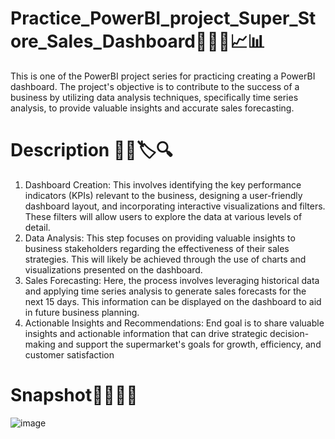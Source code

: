 # Practice_PowerBI_project_Super_Store_Sales_Dashboard💫💡💬📈📊
This is one of the PowerBI project series for practicing creating a PowerBI dashboard. The project's objective is to contribute to the success of a business by utilizing data analysis techniques, specifically time series analysis, to provide valuable insights and accurate sales forecasting.

# Description 🚩📄🏷️🔍️
1. Dashboard Creation: This involves identifying the key performance indicators (KPIs) relevant to the business, designing a user-friendly dashboard layout, and incorporating interactive visualizations and filters. These filters will allow users to explore the data at various levels of detail.
2. Data Analysis:  This step focuses on providing valuable insights to business stakeholders regarding the effectiveness of their sales strategies. This will likely be achieved through the use of charts and visualizations presented on the dashboard.
3. Sales Forecasting: Here, the process involves leveraging historical data and applying time series analysis to generate sales forecasts for the next 15 days. This information can be displayed on the dashboard to aid in future business planning.
4. Actionable Insights and Recommendations: End goal is to share valuable insights and actionable information that can drive strategic decision-making and support the supermarket's goals for growth, efficiency, and customer satisfaction

# Snapshot📸🧑‍💻📌
![image](https://github.com/Yhongpawee/1_Practice_PowerBI_project_Super_Store_Sales_Dashboard/assets/158539900/552f807a-513e-45e7-9995-df0503ce67d7)

